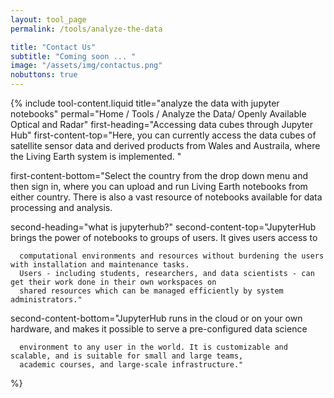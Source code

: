 ```yaml
---
layout: tool_page
permalink: /tools/analyze-the-data

title: "Contact Us"
subtitle: "Coming soon ... "
image: "/assets/img/contactus.png"
nobuttons: true
---
```

{% include tool-content.liquid
title="analyze the data with jupyter notebooks"
permal="Home / Tools / Analyze the Data/ Openly Available Optical and Radar"
first-heading="Accessing data cubes through Jupyter Hub"
first-content-top="Here, you can currently access the data cubes of satellite sensor data and derived products from Wales and Austraila​, where the Living Earth system is implemented.  "

first-content-bottom="​Select the country from the drop down menu and then sign in, where you can upload and run Living Earth notebooks from either country.  There is also a vast resource of notebooks available for data processing and analysis.   

second-heading="what is jupyterhub?"
second-content-top="JupyterHub brings the power of notebooks to groups of users. It gives users      access to

      computational environments and resources without burdening the users with installation and maintenance tasks.
      Users - including students, researchers, and data scientists - can get their work done in their own workspaces on
      shared resources which can be managed efficiently by system administrators.​"

second-content-bottom="JupyterHub runs in the cloud or on your own hardware, and makes it possible to serve a pre-configured data science

      environment to any user in the world. It is customizable and scalable, and is suitable for small and large teams,
      academic courses, and large-scale infrastructure.​"

%}
